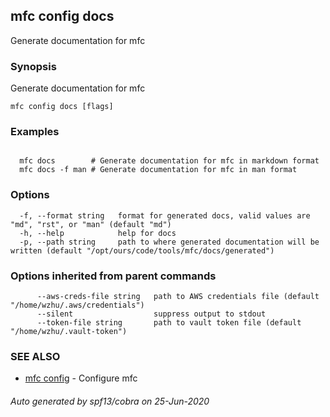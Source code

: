 ## mfc config docs

Generate documentation for mfc

### Synopsis

Generate documentation for mfc

```
mfc config docs [flags]
```

### Examples

```

  mfc docs        # Generate documentation for mfc in markdown format
  mfc docs -f man # Generate documentation for mfc in man format
```

### Options

```
  -f, --format string   format for generated docs, valid values are "md", "rst", or "man" (default "md")
  -h, --help            help for docs
  -p, --path string     path to where generated documentation will be written (default "/opt/ours/code/tools/mfc/docs/generated")
```

### Options inherited from parent commands

```
      --aws-creds-file string   path to AWS credentials file (default "/home/wzhu/.aws/credentials")
      --silent                  suppress output to stdout
      --token-file string       path to vault token file (default "/home/wzhu/.vault-token")
```

### SEE ALSO

* [mfc config](mfc_config.md)	 - Configure mfc

###### Auto generated by spf13/cobra on 25-Jun-2020
